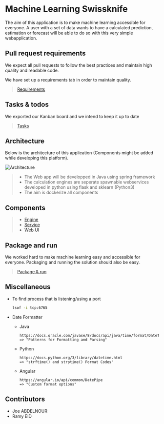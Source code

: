 # Machine Learning Swissknife

The aim of this application is to make machine learning accessible for everyone. A user with a set of data wants to have a calculated prediction, estimation or forecast will be able to do so with this very simple webapplication.

## Pull request requirements

We expect all pull requests to follow the best practices and maintain high quality and readable code.

We have set up a requirements tab in order to maintain quality.

> [Requirements](./resources/documentation/PullRequestRequirements.md)

## Tasks & todos

We exported our Kanban board and we intend to keep it up to date

> [Tasks](./resources/documentation/TasksAndTodos.md)

## Architecture

Below is the architecture of this application (Components might be added while developing this platform).

![Architecture](./resources/documentation/images/architectures.png)

> - The Web app will be developped in Java using spring framework
> - The calculation engines are seperate  spawnable webservices developed in python using flask and sklearn (Python3)
> - The aim is dockerize all components

## Components

> - [Engine](./resources/documentation/Engine.md)
> - [Service](./resources/documentation/Service.md)
> - [Web UI](./resources/documentation/WebUI.md)

## Package and run

We worked hard to make machine learning easy and accessible for everyone. Packaging and running the solution should also be easy.

> [Package & run](./resources/documentation/PackageAndRun.md)

## Miscellaneous

* To find process that is listening/using a port
  ```bash
  lsof -i tcp:6765 
  ```

* Date Formatter
  * Java
    ```text
    https://docs.oracle.com/javase/8/docs/api/java/time/format/DateTimeFormatter.html
    => "Patterns for Formatting and Parsing"
    ```
  * Python
    ```text
    https://docs.python.org/3/library/datetime.html
    => "strftime() and strptime() Format Codes"
    ```
  * Angular
    ```text
    https://angular.io/api/common/DatePipe
    => "Custom format options"
    ```

## Contributors

- Joe ABDELNOUR
- Ramy EID
